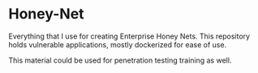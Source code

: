 # Honey-Net

Everything that I use for creating Enterprise Honey Nets. This repository holds vulnerable applications, mostly dockerized for ease of use.

This material could be used for penetration testing training as well.
